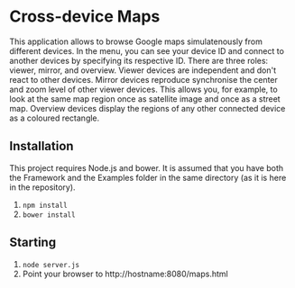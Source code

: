 # Cross-device Maps

This application allows to browse Google maps simulatenously from different devices.
In the menu, you can see your device ID and connect to another devices by specifying its respective ID.
There are three roles: viewer, mirror, and overview. Viewer devices are independent and don't react to other devices. 
Mirror devices reproduce synchronise the center and zoom level of other viewer devices. This allows you, for example, to 
look at the same map region once as satellite image and once as a street map. Overview devices display the regions of 
any other connected device as a coloured rectangle.


## Installation
This project requires Node.js and bower.
It is assumed that you have both the Framework and the Examples folder in the same directory (as it is here in the repository).

1. `npm install`
2. `bower install`

## Starting
1. `node server.js`
2. Point your browser to http://hostname:8080/maps.html

